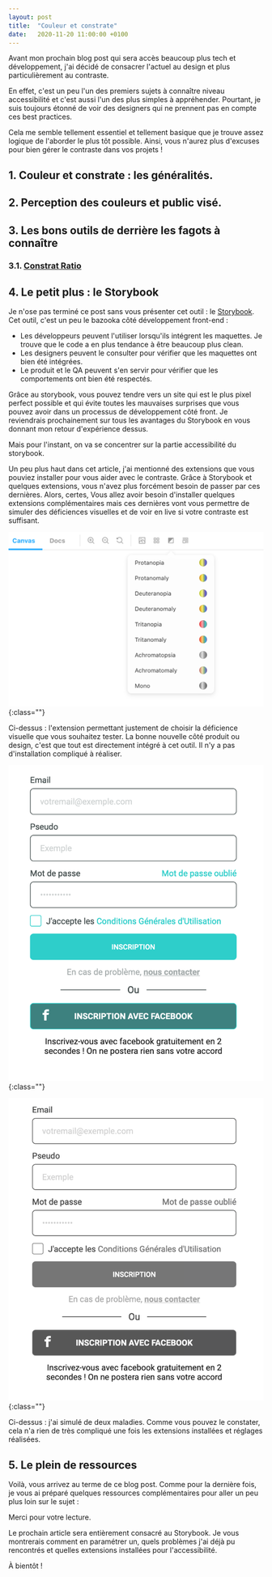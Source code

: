 ```yaml
---
layout: post
title:  "Couleur et constrate"
date:   2020-11-20 11:00:00 +0100
---
```


Avant mon prochain blog post qui sera accès beaucoup plus tech et développement, j'ai décidé de consacrer l'actuel au design et plus particulièrement au contraste.

En effet, c'est un peu l'un des premiers sujets à connaître niveau accessibilité et c'est aussi l'un des plus simples à appréhender. Pourtant, je suis toujours étonné de voir des designers qui ne prennent pas en compte ces best practices.

Cela me semble tellement essentiel et tellement basique que je trouve assez logique de l'aborder le plus tôt possible.
Ainsi, vous n'aurez plus d'excuses pour bien gérer le contraste dans vos projets !


## 1. Couleur et constrate : les généralités.

## 2. Perception des couleurs et public visé.

## 3. Les bons outils de derrière les fagots à connaître

### 3.1. [Constrat Ratio](https://contrast-ratio.com/)


## 4. Le petit plus : le Storybook

Je n'ose pas terminé ce post sans vous présenter cet outil : le  [Storybook](https://storybook.js.org/).
Cet outil, c'est un peu le bazooka côté développement front-end :
- Les développeurs peuvent l'utiliser lorsqu'ils intégrent les maquettes. Je trouve que le code a en plus tendance à être beaucoup plus clean.
- Les designers peuvent le consulter pour vérifier que les maquettes ont bien été intégrées.
- Le produit et le QA peuvent s'en servir pour vérifier que les comportements ont bien été respectés.

Grâce au storybook, vous pouvez tendre vers un site qui est le plus pixel perfect possible et qui évite toutes les mauvaises surprises que vous pouvez avoir dans un processus de développement côté front. Je reviendrais prochainement sur tous les avantages du Storybook en vous donnant mon retour d'expérience dessus.

Mais pour l'instant, on va se concentrer sur la partie accessibilité du storybook.

Un peu plus haut dans cet article, j'ai mentionné des extensions que vous pouviez installer pour vous aider avec le contraste. Grâce à Storybook et quelques extensions, vous n'avez plus forcément besoin de passer par ces dernières. Alors, certes, Vous allez avoir besoin d'installer quelques extensions complémentaires mais ces dernières vont vous permettre de simuler des déficiences visuelles et de voir en live si votre contraste est suffisant.

![Choix d'une déficience visuelle depuis le storybook](/assets/storybook-choice.png){:class=""}

Ci-dessus : l'extension permettant justement de choisir la déficience visuelle que vous souhaitez tester. La bonne nouvelle côté produit ou design, c'est que tout est directement intégré à cet outil. Il n'y a pas d'installation compliqué à réaliser.


![Choix d'une déficience visuelle depuis le storybook](/assets/storybook-example-1.png){:class=""}

![Choix d'une déficience visuelle depuis le storybook](/assets/storybook-example-2.png){:class=""}

Ci-dessus : j'ai simulé de deux maladies. Comme vous pouvez le constater, cela n'a rien de très compliqué une fois les extensions installées et réglages réalisées.


## 5. Le plein de ressources

Voilà, vous arrivez au terme de ce blog post. Comme pour la dernière fois, je vous ai préparé quelques ressources complémentaires pour aller un peu plus loin sur le sujet :

Merci pour votre lecture.

Le prochain article sera entièrement consacré au Storybook. Je vous montrerais comment en paramétrer un, quels problèmes j'ai déjà pu rencontrés et quelles extensions installées pour l'accessibilité.

À bientôt !
